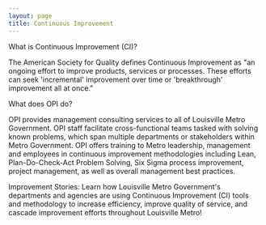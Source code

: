 ```yaml
---
layout: page
title: Continuous Improvement
---
```


What is Continuous Improvement (CI)?

The American Society for Quality defines Continuous Improvement as "an ongoing effort to improve products, services or processes. These efforts can seek 'incremental' improvement over time or 'breakthrough' improvement all at once."

What does OPI do?

OPI provides management consulting services to all of Louisville Metro Government. OPI staff facilitate cross-functional teams tasked with solving known problems, which span multiple departments or stakeholders within Metro Government. OPI offers training to Metro leadership, management and employees in continuous improvement methodologies including Lean, Plan-Do-Check-Act Problem Solving, Six Sigma process improvement, project management, as well as overall management best practices.

Improvement Stories:  Learn how Louisville Metro Government's departments and agencies are using Continuous Improvement (CI) tools and methodology to increase efficiency, improve quality of service, and cascade improvement efforts throughout Louisville Metro!
